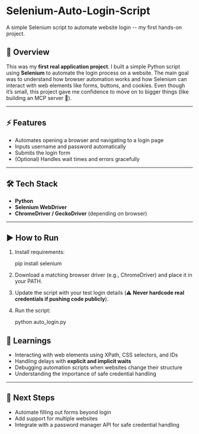 # Selenium-Auto-Login-Script
A simple Selenium script to automate website login -- my first hands-on project.

## 📌 Overview

This was my **first real application project**.
I built a simple Python script using **Selenium** to automate the login process on a website.
The main goal was to understand how browser automation works and how Selenium can interact with web elements like forms, buttons, and cookies.
Even though it’s small, this project gave me confidence to move on to bigger things (like building an MCP server 🚀).

---

## ⚡ Features

* Automates opening a browser and navigating to a login page
* Inputs username and password automatically
* Submits the login form
* (Optional) Handles wait times and errors gracefully

---

## 🛠️ Tech Stack

* **Python**
* **Selenium WebDriver**
* **ChromeDriver / GeckoDriver** (depending on browser)

---

## ▶️ How to Run

1. Install requirements:

   pip install selenium
   
3. Download a matching browser driver (e.g., ChromeDriver) and place it in your PATH.

4. Update the script with your test login details (⚠️ **Never hardcode real credentials if pushing code publicly**).

5. Run the script:

   python auto_login.py

## 🚀 Learnings

* Interacting with web elements using XPath, CSS selectors, and IDs
* Handling delays with **explicit and implicit waits**
* Debugging automation scripts when websites change their structure
* Understanding the importance of safe credential handling

---

## 🌱 Next Steps

* Automate filling out forms beyond login
* Add support for multiple websites
* Integrate with a password manager API for safe credential handling
